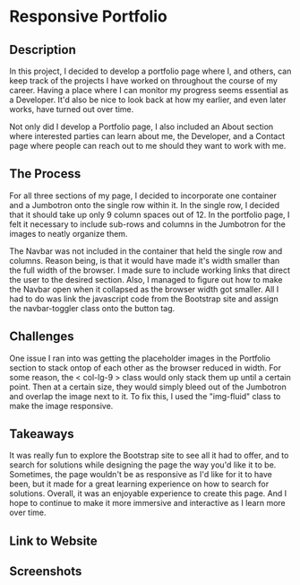 # Responsive Portfolio
## Description
In this project, I decided to develop a portfolio page where I, and others, can keep track of the projects I have worked on throughout the course of my career. Having a place where I can monitor my progress seems essential as a Developer. It'd also be nice to look back at how my earlier, and even later works, have turned out over time. 

Not only did I develop a Portfolio page, I also included an About section where interested parties can learn about me, the Developer, and a Contact page where people can reach out to me should they want to work with me.

## The Process
For all three sections of my page, I decided to incorporate one container and a Jumbotron onto the single row within it. In the single row, I decided that it should take up only 9 column spaces out of 12. In the portfolio page, I felt it necessary to include sub-rows and columns in the Jumbotron for the images to neatly organize them.

The Navbar was not included in the container that held the single row and columns. Reason being, is that it would have made it's width smaller than the full width of the browser. I made sure to include working links that direct the user to the desired section. Also, I managed to figure out how to make the Navbar open when it collapsed as the browser width got smaller. All I had to do was link the javascript code from the Bootstrap site and assign the navbar-toggler class onto the button tag.

## Challenges
One issue I ran into was getting the placeholder images in the Portfolio section to stack ontop of each other as the browser reduced in width. For some reason, the < col-lg-9 > class would only stack them up until a certain point. Then at a certain size, they would simply bleed out of the Jumbotron and overlap the image next to it. To fix this, I used the "img-fluid" class to make the image responsive.

## Takeaways
It was really fun to explore the Bootstrap site to see all it had to offer, and to search for solutions while designing the page the way you'd like it to be. Sometimes, the page wouldn't be as responsive as I'd like for it to have been, but it made for a great learning experience on how to search for solutions. Overall, it was an enjoyable experience to create this page. And I hope to continue to make it more immersive and interactive as I learn more over time.

## Link to Website


## Screenshots
